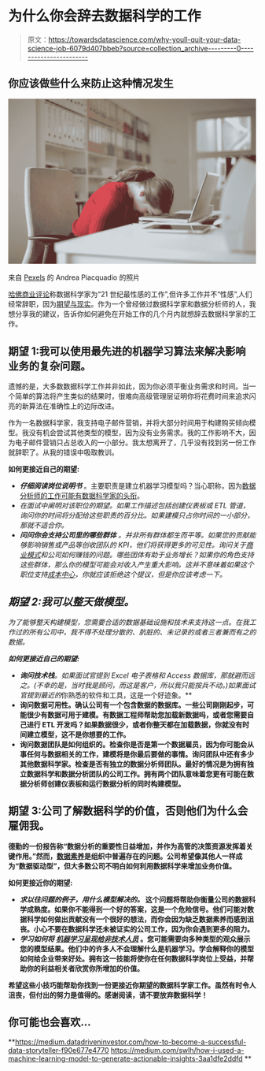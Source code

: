 # 为什么你会辞去数据科学的工作

> 原文：<https://towardsdatascience.com/why-youll-quit-your-data-science-job-6079d407bbeb?source=collection_archive---------0----------------------->

## 你应该做些什么来防止这种情况发生

![](img/8ef2720746ff698f839123cb0c0cea2b.png)

来自 [Pexels](https://www.pexels.com/photo/woman-sitting-on-chair-while-leaning-on-laptop-3791136/?utm_content=attributionCopyText&utm_medium=referral&utm_source=pexels) 的 Andrea Piacquadio 的照片

[哈佛商业评论](https://hbr.org/2012/10/data-scientist-the-sexiest-job-of-the-21st-century)称数据科学家为“21 世纪最性感的工作”,但许多工作并不“性感”,人们经常辞职，因为[期望与现实](https://www.kdnuggets.com/2018/04/why-data-scientists-leaving-jobs.html)。作为一个曾经做过数据科学家和数据分析师的人，我想分享我的建议，告诉你如何避免在开始工作的几个月内就想辞去数据科学家的工作。

## 期望 1:我可以使用最先进的机器学习算法来解决影响业务的复杂问题。

遗憾的是，大多数数据科学工作并非如此，因为你必须平衡业务需求和时间。当一个简单的算法将产生类似的结果时，很难向高级管理层证明你将花费时间来追求闪亮的新算法在准确性上的边际改进。

作为一名数据科学家，我支持电子邮件营销，并将大部分时间用于构建购买倾向模型。我没有机会尝试其他类型的模型，因为没有业务需求。我的工作影响不大，因为电子邮件营销只占总收入的一小部分。我太想离开了，几乎没有找到另一份工作就辞职了。从我的错误中吸取教训。

**如何更接近自己的期望:**

*   ***仔细阅读岗位说明书*** 。主要职责是建立机器学习模型吗？当心职称，因为[数据分析师的工作可能有数据科学家的头衔](/why-data-analysts-should-apply-to-data-scientist-jobs-4bd695e7d747)。
*   *在面试中阐明对该职位的期望。如果工作描述包括创建仪表板或 ETL 管道，询问你的时间将分配给这些职责的百分比。如果建模只占你时间的一小部分，那就不适合你。*
*   ****问问你会支持公司里的哪些群体*** 。并非所有群体都生而平等。如果您的贡献能够影响销售或产品等创收团队的 KPI，他们将获得更多的可见性。询问关于[商业模式](https://hbr.org/2015/01/what-is-a-business-model)和公司如何赚钱的问题。哪些团体有助于业务增长？如果你的角色支持这些群体，那么你的模型可能会对收入产生重大影响。这并不意味着如果这个职位支持[成本中心](https://www.investopedia.com/terms/c/cost-center.asp)，你就应该拒绝这个提议，但是你应该考虑一下。*

## *期望 2:我可以整天做模型。*

*为了能够整天构建模型，您需要合适的数据基础设施和技术来支持这一点。在我工作过的所有公司中，我不得不处理分散的、肮脏的、未记录的或者三者兼而有之的数据。*

***如何更接近自己的期望:***

*   ***询问技术栈**。如果面试官提到 Excel 电子表格和 Access 数据库，那就避而远之。(不幸的是，当时我是顾问，而这是客户，所以我只能按兵不动。)如果面试官提到最近的*你熟悉的软件和工具，这是一个好迹象。**
*   ****询问数据可用性**。确认公司有一个包含数据的数据库。一些公司刚刚起步，可能很少有数据可用于建模。有数据工程师帮助您加载新数据吗，或者您需要自己进行 ETL 开发吗？如果数据很少，或者你整天都在加载数据，你就没有时间建立模型，这不是你想要的工作。**
*   ****询问数据团队是如何组织的**。检查你是否是第一个数据雇员，因为你可能会从事任何与数据相关的工作，建模将是你最后要做的事情。询问团队中还有多少其他数据科学家。检查是否有独立的数据分析师团队。最好的情况是为拥有独立数据科学和数据分析团队的公司工作。拥有两个团队意味着您更有可能在数据分析师创建仪表板和运行数据分析的同时构建模型。**

## **期望 3:公司了解数据科学的价值，否则他们为什么会雇佣我。**

**德勤的一份报告称“数据分析的重要性日益增加，并作为高管的决策资源发挥着关键作用。”然而，[数据素养](https://searchbusinessanalytics.techtarget.com/news/252485551/Lack-of-data-literacy-still-a-problem-for-many-organizations)是组织中普遍存在的问题。公司希望像其他人一样成为“数据驱动型”，但大多数公司不明白如何利用数据科学来增加业务价值。**

****如何更接近你的期望:****

*   *****求以往问题的例子，用什么模型解决的。*** 这个问题将帮助你衡量公司的数据科学成熟度。如果你不能得到一个好的答案，这是一个危险信号。他们可能对数据科学如何做出贡献没有一个很好的想法，而你会因为缺乏数据素养而感到沮丧。小心不要在数据科学还未被证实的公司工作，因为你会遇到更多的阻力。**
*   *****学习如何将*** [***机器学习呈现给非技术人员***](/how-to-present-machine-learning-results-to-non-technical-people-e096cc1b9f76) 。您可能需要向多种类型的观众展示您的模型结果。他们中的许多人不会理解什么是机器学习。学会解释你的模型如何给企业带来好处。拥有这一技能将使你在任何数据科学岗位上受益，并帮助你的利益相关者欣赏你所增加的价值。**

**希望这些小技巧能帮助你找到一份更接近你期望的数据科学家工作。虽然有时令人沮丧，但付出的努力是值得的。感谢阅读，请不要放弃数据科学！**

## **你可能也会喜欢…**

**<https://medium.datadriveninvestor.com/how-to-become-a-successful-data-storyteller-f90e677e4770>  <https://medium.com/swlh/how-i-used-a-machine-learning-model-to-generate-actionable-insights-3aa1dfe2ddfd>  </why-data-scientists-should-become-data-analysts-first-d5a2bc68fc6e> **